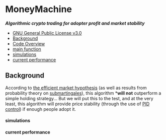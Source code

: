 # MoneyMachine
***Algorithmic crypto trading for adopter profit and market stability***

- [GNU General Public License v3.0](LICENSE)
- [Background](#Background)
- [Code Overview](main/README.md)
- [main function](main/MoneyMachine.py)
- [simulations](#simulations)
- [current performance](#current-performance)

## Background
According to [the efficient market hypothesis](https://en.wikipedia.org/wiki/Efficient-market_hypothesis) (as well as results from probability theory on [submartingales](https://en.m.wikipedia.org/wiki/Martingale_(probability_theory))), this algorithm ***will not** outperform a simple holding strategy... But we will put this to the test, and at the very least, this algorithm will provide price stability (through the use of [PID control](https://en.wikipedia.org/wiki/PID_controller)) if enough people adopt it.

#### simulations

#### current performance
